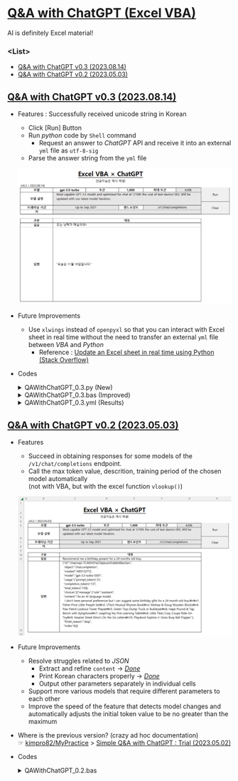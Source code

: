 # [Q&A with ChatGPT (Excel VBA)](../../README.md#vba)

AI is definitely Excel material!


### \<List>

- [Q&A with ChatGPT v0.3 (2023.08.14)](#qa-with-chatgpt-v03-20230814)
- [Q&A with ChatGPT v0.2 (2023.05.03)](#qa-with-chatgpt-v02-20230503)


## [Q&A with ChatGPT v0.3 (2023.08.14)](#list)

- Features : Successfully received unicode string in Korean
  - Click [Run] Button
  - Run *python* code by `Shell` command
    - Request an answer to *ChatGPT* API and receive it into an external `yml` file as `utf-8-sig`
  - Parse the answer string from the `yml` file

  ![QA With ChatGPT v0.3](./Images/QAWithChatGPT_V0.3.PNG)

- Future Improvements
  - Use `xlwings` instead of `openpyxl` so that you can interact with Excel sheet in real time without the need to transfer an external `yml` file between *VBA* and *Python*
    - Reference : [Update an Excel sheet in real time using Python (Stack Overflow)](https://stackoverflow.com/questions/50411346/update-an-excel-sheet-in-real-time-using-python)

- Codes
  <details>
    <summary>QAWithChatGPT_0.3.py (New)</summary>

  ```py
  import pprint
  import openpyxl
  import requests
  import yaml
  ```
  ```py
  # 경로 설정
  FILE_PATH       = "./QAWithChatGPT.xlsm"
  SHEET_NAME      = "ChatGPT0.3"
  SAVE_FILE_PATH  = "./QAWithChatGPT_V0.3.yml"

  # 엑셀 파일 불러오기
  wb          = openpyxl.load_workbook(FILE_PATH)
  ws          = wb[SHEET_NAME]

  # 엑셀에서 데이터 불러오기
  model       = ws["C5"].value
  tokens      = ws["E5"].value
  endpoint    = ws["F7"].value
  api_key     = ws["C8"].value
  question    = ws["C11"].value
  ```
  ```py
  # Json 요청 데이터 생성
  request_data = {
      "model"     : model,
      "messages"  : [
          {
              "role"      : "system",
              "content"   : "You are a helpful assistant."
          },
          {
              "role"      : "user",
              "content"   : question
          }
      ],
      "max_tokens": tokens,
      "n"         : 1
  }

  headers = {
      "Content-Type"  : "application/json",
      "Authorization" : f"Bearer {api_key}"
  }
  ```
  ```py
  # ChatGPT API 요청
  url         = f"https://api.openai.com{endpoint}"
  response    = requests.post(url, json=request_data, headers=headers, timeout=5)
  answer      = response.json()
  # content   = answer['choices'][0]['message']['content']
  # print("content(raw)         :", content)
  ```
  ```py
  # YAML 파일로 저장
  with open(SAVE_FILE_PATH, "w", encoding='utf-8') as file:
      yaml.dump(answer, file)
  ```
  ```py
  # 테스트
  if __name__ == '__main__':
      pprint.pprint(request_data)
      print()
      pprint.pprint(response.json())
      print()
  ```
  </details>
  <details>
    <summary>QAWithChatGPT_0.3.bas (Improved)</summary>

  ```vba
  Option Explicit
  ```
  ```vba
  Private Type ParametersType

      ' Worksheet에서 범위로 선언
      ws              As Worksheet
      modelRange      As Range
      tokensRange     As Range
      maxTokensRange  As Range
      questionRange   As Range
      answerRange     As Range

      currentFilePath As String
      pythonExe       As String
      pythonArgs      As String
      ymlFilePath     As String

  End Type
  ```
  ```vba
  ' 파라미터 설정 프로시저
  Private Sub SetParameters(ByRef thisType As ParametersType)

      ' `Set` 키워드 누락 주의!
      Set thisType.ws = ThisWorkbook.Sheets("ChatGPT0.3")
      Set thisType.modelRange = Range("C5")
      Set thisType.tokensRange = Range("E5")
      Set thisType.maxTokensRange = Range("G5")
      Set thisType.questionRange = Range("C11")
      Set thisType.answerRange = thisType.ws.Range("C12")

      thisType.currentFilePath = ThisWorkbook.path
      thisType.pythonExe = "C:\Python\Python38-64\python.exe"
      thisType.pythonArgs = ".\QAWithChatGPT_V0.3.py"
      thisType.ymlFilePath = ".\QAWithChatGPT_V0.3.yml"

  End Sub
  ```
  ```vba
  ' 유니코드 문자열 파싱 프로시저
  Private Function ParseUnicodeString(ByRef inputString As String) As String

      Dim replacedString  As String
      Dim parsedString    As String
      Dim splitArray()    As String
      Dim i               As Integer

      ' \u를 공백으로 대체하고 "를 제외한 문자열로 수정
      replacedString = Replace(inputString, " ", " \nbsp ")
      replacedString = Replace(replacedString, "\u", " ")

      ' 수정된 문자열을 공백으로 나눠서 배열에 담기
      splitArray = Split(replacedString, " ")

      ' 배열 내용 출력
      parsedString = ""
      For i = LBound(splitArray) To UBound(splitArray)
          Debug.Print i & " : " & splitArray(i)
          If Len(splitArray(i)) = 4 Then
              parsedString = parsedString & ChrW("&H" & Left(splitArray(i), 4))
          ElseIf Len(splitArray(i)) >= 5 Then
              If splitArray(i) = "\nbsp" Then
                  parsedString = parsedString & " "
              Else
                  parsedString = parsedString & ChrW("&H" & Left(splitArray(i), 4))
                  parsedString = parsedString & Mid(splitArray(i), 5, Len(splitArray(i)) - 4)
              End If
          Else
              parsedString = parsedString & splitArray(i)
          End If
      Next i

      ParseUnicodeString = parsedString

  End Function
  ```
  ```vba
  ' YAML 내용 읽어서 표시하는 프로시저
  Private Sub ReadAndDisplayYAMLContent(ByRef thisType As ParametersType)

      Dim ws              As Worksheet

      Dim fileName        As String
      Dim fileContent     As String
      Dim content         As String
      Dim parsedContent   As String
      Dim regex           As Object
      Dim matches         As Object

      ' 외부 YAML 파일 경로
      fileName = thisType.currentFilePath & thisType.ymlFilePath
      Debug.Print "fileName : " & fileName                                        ' ok

      ' 외부 파일 읽기
      With CreateObject("Scripting.FileSystemObject")
          If .FileExists(fileName) Then
              fileContent = .OpenTextFile(fileName).ReadAll
          Else
              MsgBox "File not found"
              Exit Sub
          End If
      End With

      ' 정규식 객체 생성
      Set regex = CreateObject("VBScript.RegExp")
      regex.Global = True
      regex.IgnoreCase = True
      regex.Pattern = "content: (.+)"

      ' 정규식 패턴과 일치하는 부분 찾기
      Set matches = regex.Execute(fileContent)

      ' 일치하는 내용 추출
      If matches.Count > 0 Then
          content = matches(0).SubMatches(0)
          Debug.Print "content : " & content
          parsedContent = ParseUnicodeString(content)
          thisType.answerRange.Value = parsedContent
          ' ThisWorkbook.Save                                                     ' 파일 저장
          ' MsgBox "Content displayed and file saved successfully."
      Else
          MsgBox "Content not found"
      End If

  End Sub
  ```
  ```vba
  ' 실행 버튼 클릭 이벤트 핸들러
  Private Sub btnRun_Click()

      Application.Calculation = xlManual

          Dim Parameters As ParametersType
          Call SetParameters(Parameters)

          If Parameters.modelRange.Value = "" Then
              Parameters.answerRange.Value = "모델을 선택해주세요."
          ElseIf Parameters.questionRange.Value = "" Then
              Parameters.answerRange.Value = "질문을 입력해주세요."
          ElseIf Parameters.tokensRange.Value = "" Then
              Parameters.answerRange.Value = "토큰 수를 입력해주세요(< 최대 토큰)."
          ElseIf (Parameters.maxTokensRange.Value <> "auto") And _
              (CInt(Parameters.tokensRange.Value) > CInt(Parameters.maxTokensRange.Value)) Then
              Parameters.answerRange.Value = "설정한 토큰 수가 최대 토큰 수보다 많습니다."
          Else
              Debug.Print "Shell : " & Parameters.pythonExe & " " & Parameters.pythonArgs
              Shell Parameters.pythonExe & " " & Parameters.pythonArgs
              Call ReadAndDisplayYAMLContent(Parameters)
          End If

      Application.Calculation = xlAutomatic

  End Sub
  ```
  ```vba
  ' 초기화 버튼 클릭 이벤트 핸들러
  Private Sub btnClear_Click()

      Application.Calculation = xlManual

          Dim CellLocations As CellLocationsType
          Call SetCellLocations(CellLocations)

          CellLocations.tokensRange.Value = ""
          CellLocations.questionRange.Value = ""
          CellLocations.answerRange.Value = ""

      Application.Calculation = xlAutomatic

  End Sub
  ```
  </details>
  <details>
    <summary>QAWithChatGPT_0.3.yml (Results)</summary>

  ```yml
  choices:
  - finish_reason: stop
    index: 0
    message:
      content: "\uC624\uB298\uC740 {{\uC624\uB298 \uB0A0\uC9DC}}\uC77C\uC774\uC5D0\uC694\
        ."
      role: assistant
  created: 1691996504
  id: chatcmpl-7nLs8l2pC4rBdXHSL590KEM4LEdOA
  model: gpt-3.5-turbo-0613
  object: chat.completion
  usage:
    completion_tokens: 18
    prompt_tokens: 32
    total_tokens: 50
  ```
  </details>


## [Q&A with ChatGPT v0.2 (2023.05.03)](#list)

- Features
  - Succeed in obtaining responses for some models of the `/v1/chat/completions` endpoint.
  - Call the max token value, descrition, training period of the chosen model automatically  
  (not with VBA, but with the excel function `vlookup()`)

  ![QA With ChatGPT v0.2](./Images/QAWithChatGPT_V0.2.PNG)

- Future Improvements
  - Resolve struggles related to *JSON*
    - Extract and refine `content` → [*Done*](#qa-with-chatgpt-v03-20230814)
    - Print Korean characters properly → [*Done*](#qa-with-chatgpt-v03-20230814)
    - Output other parameters separately in individual cells
  - Support more various models that require different parameters to each other
  - Improve the speed of the feature that detects model changes and automatically adjusts the initial token value to be no greater than the maximum

- Where is the previous version? (crazy ad hoc documentation)  
  ☞ [kimpro82/MyPractice](https://github.com/kimpro82/MyPractice) > [Simple Q&A with ChatGPT : Trial (2023.05.02)](https://github.com/kimpro82/MyPractice/blob/master/VBA/README.md#simple-qa-with-chatgpt--trial-20230502)

- Codes
  <details>
    <summary>QAWithChatGPT_0.2.bas</summary>

  ```vba
  Option Explicit
  ```
  ```vba
  Private Type CellLocationsType

      model As String
      tokens As String
      maxTokens As String
      description As String
      trainingPeriod As String
      endpoint As String
      apiKey As String
      question As String

      ' Declare neither as String nor Integer but as Range
      modelRange As Range
      tokensRange As Range
      maxTokensRange As Range
      questionRange As Range
      answerRange As Range

  End Type
  ```
  ```vba
  Private Sub SetCellLocations(ByRef thisType As CellLocationsType)

      thisType.model = Range("C5").Value
      thisType.tokens = Range("E5").Value
      thisType.maxTokens = Range("G5").Value
      thisType.description = Range("C6").Value
      thisType.trainingPeriod = Range("C7").Value
      thisType.endpoint = Range("F7").Value
      thisType.apiKey = Range("C8").Value
      thisType.question = Range("C11").Value

      ' Don't forget `set`!
      Set thisType.modelRange = Range("C5")
      Set thisType.tokensRange = Range("E5")
      Set thisType.maxTokensRange = Range("G5")
      Set thisType.questionRange = Range("C11")
      Set thisType.answerRange = Range("C12")

  End Sub
  ```
  ```vba
  Private Sub ChatGPT()

      Dim CellLocations As CellLocationsType
      Dim request As Object
      Dim request_body As String
      Dim response As String

      ' Set required data
      Call SetCellLocations(CellLocations)

      ' Request ChatGPT API
      Set request = CreateObject("WinHttp.WinHttpRequest.5.1")
      request.Open "POST", "https://api.openai.com/" & CellLocations.endpoint, False
      request.SetRequestHeader "Content-Type", "application/json"
      request.SetRequestHeader "Authorization", "Bearer " & CellLocations.apiKey
      
  '    request_body = "{" & _
  '        """prompt"": """ & Replace(CellLocations.question, """", "\""") & """," & _
  '        """model"": """ & CellLocations.model & """," & _
  '        """max_tokens"": " & CInt(CellLocations.tokens) & "," & _
  '        """n"": 1," & _
  '        """stop"": [""\n""]" & _
  '    "}"

      request_body = "{" & _
          """model"": """ & CellLocations.model & """, " & _
          """messages"": [{" & _
              """role"": ""user"", " & _
              """content"": """ & Replace(CellLocations.question, """", "\""") & """" & _
          "}], " & _
          """max_tokens"": " & CInt(CellLocations.tokens) & ", " & _
          """n"": 1 " & _
      "}"
          Debug.Print "request_body = " & request_body
      request.send (request_body)
      
      ' Output
  '    response = Replace(request.responseText, Chr(34), "")
      response = Replace(request.responseText, ",", "," & Chr(10) & " ")
          Debug.Print "response = " & response & "\n"
      CellLocations.answerRange.Value = response

  End Sub
  ```
  ```vba
  ' But "surprisingly" late to use
  'Private Sub Worksheet_SelectionChange(ByVal Target As Range)
  '
  '    Dim CellLocations As CellLocationsType
  '    Call SetCellLocations(CellLocations)
  '
  '    If Not Intersect(CellLocations.modelRange, Target) Is Nothing Then
  '
  '        CellLocations.model = CellLocations.modelRange.Value
  '            Debug.Print "Changed in " & CellLocations.modelRange.Address & " : " & CellLocations.model
  '        CellLocations.maxTokens = CellLocations.maxTokensRange.Value
  '        If CInt(CellLocations.tokens) > CInt(CellLocations.maxTokens) Then
  '            CellLocations.tokensRange.Value = CellLocations.maxTokens           ' Set tokens = maxTokens as default
  '        End If
  '
  '    End If
  '
  'End Sub
  ```
  ```vba
  Private Sub btnRun_Click()

      Application.Calculation = xlManual

          Dim CellLocations As CellLocationsType
          Call SetCellLocations(CellLocations)

          If CellLocations.model = "" Then
              CellLocations.answerRange.Value = "모델을 선택해주세요."
          ElseIf CellLocations.question = "" Then
              CellLocations.answerRange.Value = "질문을 입력해주세요."
          ElseIf CellLocations.tokens = "" Then
              CellLocations.answerRange.Value = "토큰 수를 입력해주세요(< 최대 토큰)."
          ElseIf (CellLocations.maxTokens <> "auto") And _
              (CInt(CellLocations.tokens) > CInt(CellLocations.maxTokens)) Then
              CellLocations.answerRange.Value = "설정한 토큰 수가 최대 토큰 수보다 많습니다."
          Else
              Call ChatGPT
          End If
      
      Application.Calculation = xlAutomatic

  End Sub
  ```
  ```vba
  Private Sub btnClear_Click()

      Application.Calculation = xlManual

          Dim CellLocations As CellLocationsType
          Call SetCellLocations(CellLocations)

          CellLocations.modelRange.Value = ""
          CellLocations.tokensRange.Value = ""
          CellLocations.questionRange.Value = ""
          CellLocations.answerRange.Value = ""

      Application.Calculation = xlAutomatic

  End Sub
  ```
  </details>